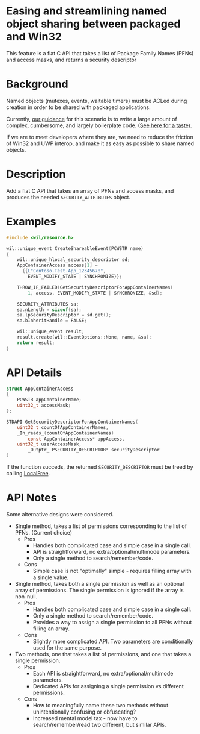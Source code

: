 # Easing and streamlining named object sharing between packaged and Win32

This feature is a flat C API that takes a list of Package Family Names (PFNs) and access masks, and returns a security descriptor

# Background

Named objects (mutexes, events, waitable timers) must be ACLed during creation in order to be shared with packaged applications.

Currently, [our guidance](https://docs.microsoft.com/en-us/windows/uwp/communication/sharing-named-objects) for this scenario is to write a large amount of complex, cumbersome, and largely boilerplate code. ([See here for a taste](https://docs.microsoft.com/en-us/windows/win32/api/securityappcontainer/nf-securityappcontainer-getappcontainernamedobjectpath#examples)).

If we are to meet developers where they are, we need to reduce the friction of Win32 and UWP interop, and make it as easy as possible to share named objects.

# Description

Add a flat C API that takes an array of PFNs and access masks, and produces the needed `SECURITY_ATTRIBUTES` object.

# Examples

```c++
#include <wil/resource.h>

wil::unique_event CreateShareableEvent(PCWSTR name)
{
    wil::unique_hlocal_security_descriptor sd;
    AppContainerAccess access[1] =
      {{L"Contoso.Test.App_12345678",
        EVENT_MODIFY_STATE | SYNCHRONIZE}};

    THROW_IF_FAILED(GetSecurityDescriptorForAppContainerNames(
        1, access, EVENT_MODIFY_STATE | SYNCHRONIZE, &sd);

    SECURITY_ATTRIBUTES sa;
    sa.nLength = sizeof(sa);
    sa.lpSecurityDescriptor = sd.get();
    sa.bInheritHandle = FALSE;

    wil::unique_event result;
    result.create(wil::EventOptions::None, name, &sa);
    return result;
}
```

# API Details

```c
struct AppContainerAccess
{
    PCWSTR appContainerName;
    uint32_t accessMask;
};

STDAPI GetSecurityDescriptorForAppContainerNames(
    uint32_t countOfAppContainerNames,
    _In_reads_(countOfAppContainerNames)
        const AppContainerAccess* appAccess,
    uint32_t userAccessMask,
        _Outptr_ PSECURITY_DESCRIPTOR* securityDescriptor
)
```

If the function succeds, the returned `SECURITY_DESCRIPTOR` must be freed by calling [LocalFree](https://docs.microsoft.com/en-us/windows/desktop/api/winbase/nf-winbase-localfree).

# API Notes

Some alternative designs were considered.
- Single method, takes a list of permissions corresponding to the list of PFNs. (Current choice)
  - Pros
    - Handles both complicated case and simple case in a single call.
    - API is straightforward, no extra/optional/multimode parameters.
    - Only a single method to search/remember/code.
  - Cons
    - Simple case is not "optimally" simple - requires filling array with a single value.
- Single method, takes both a single permission as well as an optional array of permissions. The single permission is ignored if the array is non-null.
  - Pros
    - Handles both complicated case and simple case in a single call.
    - Only a single method to search/remember/code.
    - Provides a way to assign a single permission to all PFNs without filling an array.
  - Cons
    - Slightly more complicated API. Two parameters are conditionally used for the same purpose.
- Two methods, one that takes a list of permissions, and one that takes a single permission.
  - Pros
    - Each API is straightforward, no extra/optional/multimode parameters.
    - Dedicated APIs for assigning a single permission vs different permissions.
  - Cons
    - How to meaningfully name these two methods without unintentionally confusing or obfuscating?
    - Increased mental model tax - now have to search/remember/read two different, but similar APIs.